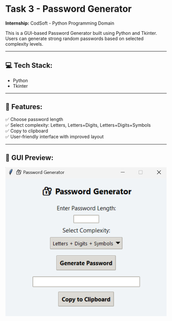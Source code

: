 #  Task 3 - Password Generator  
**Internship:** CodSoft - Python Programming Domain

This is a GUI-based Password Generator built using Python and Tkinter. Users can generate strong random passwords based on selected complexity levels.

---

## 💻 Tech Stack:
- Python
- Tkinter

---

## 🌟 Features:
✅ Choose password length  
✅ Select complexity: Letters, Letters+Digits, Letters+Digits+Symbols  
✅ Copy to clipboard  
✅ User-friendly interface with improved layout  

---

## 📸 GUI Preview:
![PasswordGenerator](https://github.com/JommalaJayalakshmi/CODSOFT/blob/main/Task_3_PasswordGenerator/PasswordGenerator_gui.png?raw=true)

